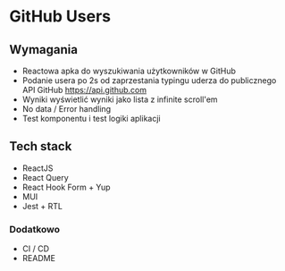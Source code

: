 # **GitHub Users**

## Wymagania
- Reactowa apka do wyszukiwania użytkowników w GitHub 
- Podanie usera po 2s od zaprzestania typingu uderza do publicznego API GitHub https://api.github.com
- Wyniki wyświetlić wyniki jako lista z infinite scroll'em
- No data / Error handling
- Test komponentu i test logiki aplikacji


## Tech stack
- ReactJS
- React Query
- React Hook Form + Yup
- MUI
- Jest + RTL


### Dodatkowo
- CI / CD
- README

